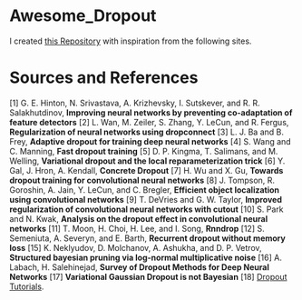 # Awesome_Dropout

I created [this Repository](https://link.medium.com/97CXGOwusvb) with inspiration from the following sites.
# Sources and References
[1] G. E. Hinton, N. Srivastava, A. Krizhevsky, I. Sutskever, and R. R. Salakhutdinov, **Improving neural networks by preventing co-adaptation of feature detectors**
[2] L. Wan, M. Zeiler, S. Zhang, Y. LeCun, and R. Fergus, **Regularization of neural networks using dropconnect**
[3] L. J. Ba and B. Frey, **Adaptive dropout for training deep neural networks**
[4] S. Wang and C. Manning, **Fast dropout training**
[5] D. P. Kingma, T. Salimans, and M. Welling, **Variational dropout and the local reparameterization trick**
[6] Y. Gal, J. Hron, A. Kendall, **Concrete Dropout**
[7] H. Wu and X. Gu, **Towards dropout training for convolutional neural networks**
[8] J. Tompson, R. Goroshin, A. Jain, Y. LeCun, and C. Bregler, **Efficient object localization using convolutional networks**
[9] T. DeVries and G. W. Taylor, **Improved regularization of convolutional neural networks with cutout**
[10] S. Park and N. Kwak, **Analysis on the dropout effect in convolutional neural networks**
[11] T. Moon, H. Choi, H. Lee, and I. Song, **Rnndrop**
[12] S. Semeniuta, A. Severyn, and E. Barth, **Recurrent dropout without memory loss**
[15] K. Neklyudov, D. Molchanov, A. Ashukha, and D. P. Vetrov, **Structured bayesian pruning via log-normal multiplicative noise**
[16] A. Labach, H. Salehinejad, **Survey of Dropout Methods for Deep Neural Networks**
[17] **Variational Gaussian Dropout is not Bayesian**
[18] [Dropout Tutorials](https://xuwd11.github.io/Dropout_Tutorial_in_PyTorch/).
